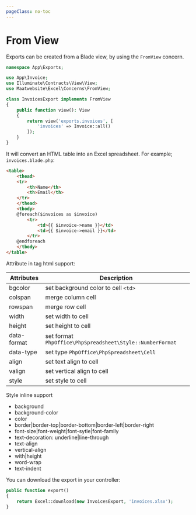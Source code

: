 ```yaml
---
pageClass: no-toc
---
```


# From View

Exports can be created from a Blade view, by using the `FromView` concern.

```php
namespace App\Exports;

use App\Invoice;
use Illuminate\Contracts\View\View;
use Maatwebsite\Excel\Concerns\FromView;

class InvoicesExport implements FromView
{
    public function view(): View
    {
        return view('exports.invoices', [
            'invoices' => Invoice::all()
        ]);
    }
}
```

It will convert an HTML table into an Excel spreadsheet. For example; `invoices.blade.php`:

```html
<table>
    <thead>
    <tr>
        <th>Name</th>
        <th>Email</th>
    </tr>
    </thead>
    <tbody>
    @foreach($invoices as $invoice)
        <tr>
            <td>{{ $invoice->name }}</td>
            <td>{{ $invoice->email }}</td>
        </tr>
    @endforeach
    </tbody>
</table>
```

Attribute in tag html support:

|Attributes|Description
|-----------|-------------
|bgcolor| set background color to cell `<td>`
|colspan| merge column cell
|rowspan| merge row cell
|width| set width to cell
|height| set height to cell
|data-format| set format `PhpOffice\PhpSpreadsheet\Style::NumberFormat`
|data-type| set type `PhpOffice\PhpSpreadsheet\Cell`
|align| set text align to cell
|valign| set vertical align to cell
|style| set style to cell

Style inline support
- background
- background-color
- color
- border|border-top|border-bottom|border-left|border-right
- font-size|font-weight|font-sytle|font-family
- text-decoration: underline|line-through
- text-align
- vertical-align
- with|height
- word-wrap
- text-indent

You can download the export in your controller:

```php
public function export() 
{
    return Excel::download(new InvoicesExport, 'invoices.xlsx');
}
```
